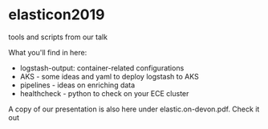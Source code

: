 # elasticon2019
tools and scripts from our talk

What you'll find in here:
- logstash-output: container-related configurations
- AKS - some ideas and yaml to deploy logstash to AKS
- pipelines - ideas on enriching data
- healthcheck - python to check on your ECE cluster

A copy of our presentation is also here under elastic.on-devon.pdf. Check it out